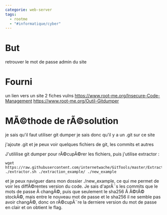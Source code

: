 ```yaml
---
categorie: web-server
tags:
  - rootme
  - "#informatique/cyber"
---
```

# But

retrouver le mot de passe admin du site
# Fourni

un lien vers un site
2 fiches vulns
https://www.root-me.org/Insecure-Code-Management
https://www.root-me.org/Outil-Gitdumper

# MÃ©thode de rÃ©solution


je sais qu'il faut utiliser git dumper
je sais donc qu'il y a un .git sur ce site

j'ajoute .git et je peux voir quelques fichiers de git, les commits et autres

J'utililise git dumper pour rÃ©cupÃ©rer les fichiers, puis j'utilise extractor : 

```
wget https://raw.githubusercontent.com/internetwache/GitTools/master/Extractor/extractor.sh
./extractor.sh ./extraction_example/ ./new_example
```


et je peux naviguer dans mon dossier ./new_example, ce qui me permet de voir les diffÃ©rentes version du code. Je sais d'aprÃ¨s les commits que le mots de passe Ã  changÃ©, puis que seulement le sha256 Ã  Ã©tÃ© stockÃ©, mais entre le nouveau mot de passe et le sha256 il ne semble pas avoir changÃ©, donc on rÃ©cupÃ¨re la derniere version du mot de passe en clair et on obtient le flag.